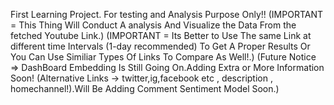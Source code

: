 First Learning Project. For testing and Analysis Purpose Only!!
(IMPORTANT = This Thing Will Conduct A analysis And Visualize the Data From the fetched Youtube Link.) 
(IMPORTANT = Its Better to Use The same Link at different time Intervals (1-day recommended) To Get A Proper Results Or You Can Use Similiar Types Of Links To Compare As Well!.) 
(Future Notice => DashBoard Embedding Is Still Going On.Adding Extra or More Information Soon! (Alternative Links -> twitter,ig,facebook etc , description , homechannel!).Will Be Adding Comment Sentiment Model Soon.)
                   
 

